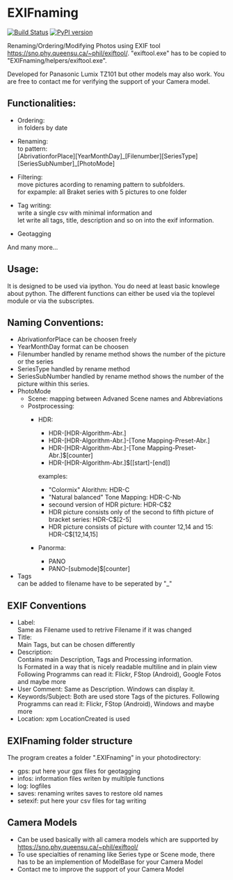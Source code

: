 # EXIFnaming

[![Build Status](https://travis-ci.com/MarcoVolkert/EXIFnaming.svg?branch=master)](https://travis-ci.com/MarcoVolkert/EXIFnaming)
[![PyPI version](https://badge.fury.io/py/EXIFnaming.svg)](https://badge.fury.io/py/EXIFnaming)
<!---[![codecov](https://codecov.io/gh/MarcoVolkert/EXIFnaming/branch/master/graph/badge.svg)](https://codecov.io/gh/MarcoVolkert/EXIFnaming)--->
<!---![PyPI - Downloads](https://img.shields.io/pypi/dm/EXIFnaming)--->
<!---![GitHub contributors](https://img.shields.io/github/contributors/MarcoVolkert/EXIFnaming)--->


Renaming/Ordering/Modifying Photos using EXIF tool https://sno.phy.queensu.ca/~phil/exiftool/.
"exiftool.exe" has to be copied to "EXIFnaming/helpers/exiftool.exe".

Developed for Panasonic Lumix TZ101 but other models may also work.
You are free to contact me for verifying the support of your Camera model.

## Functionalities:
* Ordering:   
    in folders by date

* Renaming:  
    to pattern:  
    [AbrivationforPlace][YearMonthDay]\_[Filenumber][SeriesType][SeriesSubNumber]\_[PhotoMode]

* Filtering:  
    move pictures acording to renaming pattern to subfolders.  
    for expample: all Braket series with 5 pictures to one folder

* Tag writing:  
    write a single csv with minimal information and  
    let write all tags, title, description and so on into the exif information.
        
* Geotagging        

And many more...

## Usage:
It is designed to be used via ipython.
You do need at least basic knowlege about python.
The different functions can either be used via the toplevel module or via the subscriptes.


## Naming Conventions:
* AbrivationforPlace
    can be choosen freely
* YearMonthDay
    format can be choosen
* Filenumber
    handled by rename method
    shows the number of the picture or the series
* SeriesType
    handled by rename method
* SeriesSubNumber
    handled by rename method
    shows the number of the picture within this series.
* PhotoMode  
    * Scene:
        mapping between Advaned Scene names and Abbreviations
    * Postprocessing:
        * HDR:  
            * HDR-[HDR-Algorithm-Abr.]  
            * HDR-[HDR-Algorithm-Abr.]-[Tone Mapping-Preset-Abr.]  
            * HDR-[HDR-Algorithm-Abr.]-[Tone Mapping-Preset-Abr.]$[counter]  
            * HDR-[HDR-Algorithm-Abr.]$[[start]-[end]]  
            
            examples:  
            * "Colormix" Alorithm: HDR-C  
            * "Natural balanced" Tone Mapping: HDR-C-Nb  
            * secound version of HDR picture: HDR-C$2
            * HDR picture consists only of the second to fifth picture of bracket series: HDR-C$[2-5]
            * HDR picture consists of picture with counter 12,14 and 15: HDR-C$[12,14,15]
        * Panorma:  
            * PANO  
            * PANO-[submode]$[counter]    
* Tags  
    can be added to filename
    have to be seperated by "_"

    
## EXIF Conventions
* Label:  
    Same as Filename used to retrive Filename if it was changed
* Title:  
    Main Tags, but can be chosen differently
* Description:  
    Contains main Description, Tags and Processing information.  
    Is Formated in a way that is nicely readable multiline and in plain view  
    Following Programms can read it: Flickr, FStop (Android), Google Fotos and maybe more
* User Comment: Same as Description. Windows can display it.
* Keywords/Subject:
    Both are used store Tags of the pictures.
    Following Programms can read it: Flickr, FStop (Android), Windows and maybe more
* Location: xpm LocationCreated is used

## EXIFnaming folder structure
The program creates a folder ".EXIFnaming" in your photodirectory:  
* gps: put here your gpx files for geotagging  
* infos: information files writen by multilple functions  
* log: logfiles  
* saves: renaming writes saves to restore old names  
* setexif: put here your csv files for tag writing  

## Camera Models
* Can be used basically with all camera models which are supported by https://sno.phy.queensu.ca/~phil/exiftool/  
* To use specialties of renaming like Series type or Scene mode, there has to be an implemention of ModelBase for your Camera Model  
* Contact me to improve the support of your Camera Model  


    